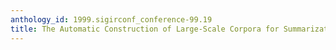```yaml
---
anthology_id: 1999.sigirconf_conference-99.19
title: The Automatic Construction of Large-Scale Corpora for Summarization Research
---
```

